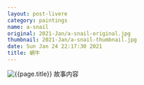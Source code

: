 ```yaml
---
layout: post-livere
category: paintings
name: a-snail
original: 2021-Jan/a-snail-original.jpg
thumbnail: 2021-Jan/a-snail-thumbnail.jpg
date: Sun Jan 24 22:17:30 2021
title: 蜗牛
---
```


![{{page.title}}](/gallery/{{page.category}}/{{page.original}})
故事内容
